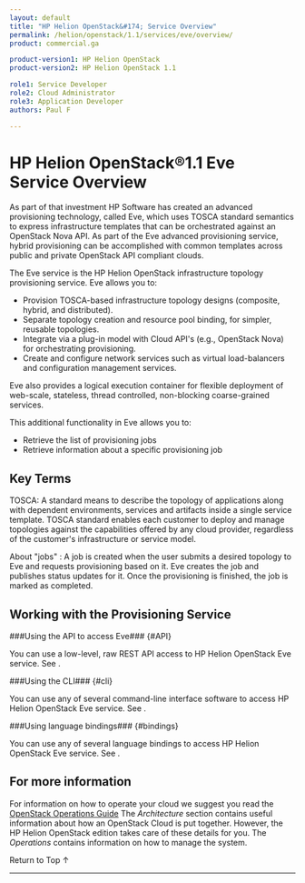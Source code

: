 ```yaml
---
layout: default
title: "HP Helion OpenStack&#174; Service Overview"
permalink: /helion/openstack/1.1/services/eve/overview/
product: commercial.ga

product-version1: HP Helion OpenStack
product-version2: HP Helion OpenStack 1.1

role1: Service Developer 
role2: Cloud Administrator 
role3: Application Developer 
authors: Paul F

---
```

<!--PUBLISHED-->

# HP Helion OpenStack&#174;1.1 Eve Service Overview #

<!-- modeled after HP Cloud Networking Getting Started (network.getting.started.md) -->

As part of that investment HP Software has created an advanced provisioning technology, called Eve, which uses TOSCA standard semantics to express infrastructure templates that can be orchestrated against an OpenStack Nova API.  As part of the Eve advanced provisioning service, hybrid provisioning can be accomplished with common templates across public and private OpenStack API compliant clouds.

The Eve service is the HP Helion OpenStack infrastructure topology provisioning service. Eve allows you to:

- Provision TOSCA-based infrastructure topology designs (composite, hybrid, and distributed).
- Separate topology creation and resource pool binding, for simpler, reusable topologies.
- Integrate via a plug-in model with Cloud API's (e.g., OpenStack Nova) for orchestrating provisioning.
- Create and configure network services such as virtual load-balancers and configuration management services.

Eve also provides a logical execution container for flexible deployment of web-scale, stateless, thread controlled, non-blocking coarse-grained services. 

This additional functionality in Eve allows you to:

- Retrieve the list of provisioning jobs
- Retrieve information about a specific provisioning job

## Key Terms ##

TOSCA: A standard means to describe the topology of applications along with dependent environments, services and artifacts inside a single service template. TOSCA standard enables each customer to deploy and manage topologies against the capabilities offered by any cloud provider, regardless of the customer's infrastructure or service model.

About "jobs" : A job is created when the user submits a desired topology to Eve and requests provisioning based on it. Eve creates the job and publishes status updates for it. Once the provisioning is finished, the job is marked as completed. 


## Working with the Provisioning Service ##

###Using the API to access Eve### {#API}
 
You can use a low-level, raw REST API access to HP Helion OpenStack Eve service. See .

###Using the CLI### {#cli}

You can use any of several command-line interface software to access HP Helion OpenStack Eve service. See .

###Using language bindings### {#bindings}

You can use any of several language bindings to access HP Helion OpenStack Eve service. See .

<!--
## How To's with the HP Helion OpenStack Image Operations Service ## {#howto}

The following lists of tasks can be performed by a user or administrator through the [HP Administration Dashboard](/helion/openstack/1.1/manage/administration-dashboard/), the OpenStack [CLI]() or OpenStack [API]().

###Working with topologies

- Launch a topology
- Terminate a running topology
- Delete a terminated topology
- Delete a running topology

### Maintain existing topologies ###

- Assign Floating IP to Server
- Unassign Floating IP from server
- Pause a Server
- Unpause a Server
- Suspend a Server
- Resume a Server
- Soft/Hard Reboot a Server
- Add Security Group to Server
- Remove Security Group from Server
- Add Server to Server Group
- Remove Server from Server Group
- Add volume group to server group
- Remove volume group from server group-->

## For more information ##

For information on how to operate your cloud we suggest you read the [OpenStack Operations Guide](http://docs.openstack.org/ops/) The *Architecture* section contains useful information about how an OpenStack Cloud is put together. However, the HP Helion OpenStack edition takes care of these details for you. The *Operations* contains information on how to manage the system.

<!-- hide me Also see the Help topics that are available in the Operational Dashboard and Administration Dashboard.  Website copies are available:

* [HP Helion OpenStack Operational Dashboard Help](/helion/openstack/1.1/manage/operational-dashboard/)
* [HP Helion OpenStack Administration Dashboard Help](/helion/openstack/1.1/manage/administration-dashboard/) -->


 <a href="#top" style="padding:14px 0px 14px 0px; text-decoration: none;"> Return to Top &#8593; </a>

----
